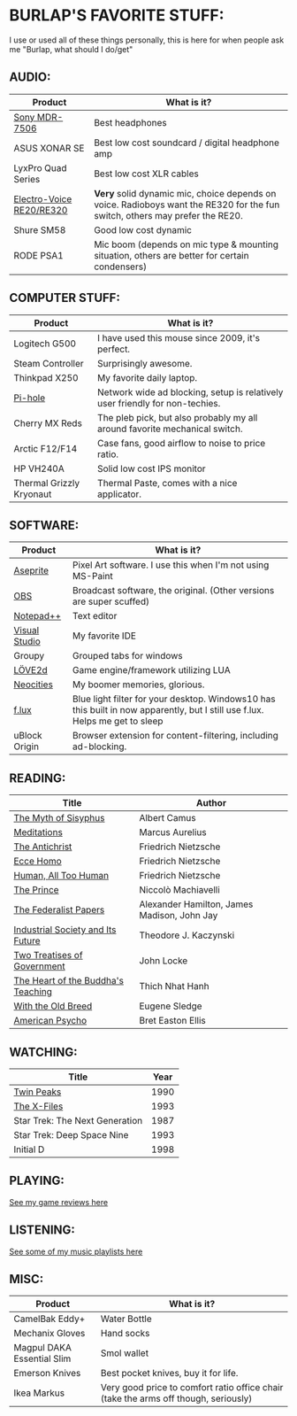 # BURLAP'S FAVORITE STUFF:

I use or used all of these things personally, this is here for when people ask me "Burlap, what should I do/get"

## AUDIO:

Product       | What is it?                        |
--------------| -----------------------------------|
[Sony MDR-7506](https://en.wikipedia.org/wiki/Sony_MDR-V6) | Best headphones
ASUS XONAR SE | Best low cost soundcard / digital headphone amp
LyxPro Quad Series | Best low cost XLR cables
[Electro-Voice RE20/RE320](https://www.electrovoice.com/binary/RE20_Engineering_Data_Sheet.PDF) | **Very** solid dynamic mic, choice depends on voice. Radioboys want the RE320 for the fun switch, others may prefer the RE20.
Shure SM58 | Good low cost dynamic
RODE PSA1 | Mic boom (depends on mic type & mounting situation, others are better for certain condensers)

## COMPUTER STUFF:

Product       | What is it?                    |
--------------| -------------------------------|
Logitech G500 | I have used this mouse since 2009, it's perfect.
Steam Controller | Surprisingly awesome.
Thinkpad X250 | My favorite daily laptop.
[Pi-hole](https://pi-hole.net/) | Network wide ad blocking, setup is relatively user friendly for non-techies.
Cherry MX Reds | The pleb pick, but also probably my all around favorite mechanical switch.
Arctic F12/F14 | Case fans, good airflow to noise to price ratio.
HP VH240A | Solid low cost IPS monitor
Thermal Grizzly Kryonaut | Thermal Paste, comes with a nice applicator.

## SOFTWARE:

Product | What is it?                                 |
--------| --------------------------------------------|
[Aseprite](https://store.steampowered.com/app/431730/Aseprite/)| Pixel Art software. I use this when I'm not using MS-Paint
[OBS](https://obsproject.com/) | Broadcast software, the original. (Other versions are super scuffed)
[Notepad++](https://notepad-plus-plus.org/) | Text editor
[Visual Studio](https://visualstudio.microsoft.com/) | My favorite IDE
Groupy | Grouped tabs for windows
[LÖVE2d](https://love2d.org/) | Game engine/framework utilizing LUA
[Neocities](https://neocities.org/) | My boomer memories, glorious.
[f.lux](https://justgetflux.com/) | Blue light filter for your desktop. Windows10 has this built in now apparently, but I still use f.lux. Helps me get to sleep
uBlock Origin | Browser extension for content-filtering, including ad-blocking.

## READING:

Title                | Author      |
---------------------| ------------|
[The Myth of Sisyphus](https://en.wikipedia.org/wiki/The_Myth_of_Sisyphus) | 	Albert Camus
[Meditations](https://en.wikipedia.org/wiki/Meditations) | Marcus Aurelius
[The Antichrist](https://en.wikipedia.org/wiki/The_Antichrist_(book)) | Friedrich Nietzsche
[Ecce Homo](https://en.wikipedia.org/wiki/Ecce_Homo_(book)) | Friedrich Nietzsche
[Human, All Too Human](https://en.wikipedia.org/wiki/Human,_All_Too_Human) | Friedrich Nietzsche
[The Prince](https://en.wikipedia.org/wiki/The_Prince) | Niccolò Machiavelli
[The Federalist Papers](https://www.gutenberg.org/files/1404/1404-h/1404-h.htm)| Alexander Hamilton, James Madison, John Jay
[Industrial Society and Its Future](https://www.washingtonpost.com/wp-srv/national/longterm/unabomber/manifesto.text.htm) | Theodore J. Kaczynski
[Two Treatises of Government](https://en.wikipedia.org/wiki/Two_Treatises_of_Government) | John Locke
[The Heart of the Buddha's Teaching](https://plumvillage.org/books/the-heart-of-the-buddhas-teaching/) | Thich Nhat Hanh
[With the Old Breed](https://en.wikipedia.org/wiki/With_the_Old_Breed) | Eugene Sledge
[American Psycho](https://en.wikipedia.org/wiki/American_Psycho) | Bret Easton Ellis

## WATCHING:

Title                | Year        |
---------------------| ------------|
[Twin Peaks](https://www.youtube.com/watch?v=UXjTEw9Qm0k) | 1990
[The X-Files](https://www.youtube.com/watch?v=ngf3DL5L5so) | 1993
Star Trek: The Next Generation | 1987
Star Trek: Deep Space Nine | 1993
Initial D | 1998

## PLAYING:

[See my game reviews here](https://store.steampowered.com/curator/36232137-BurlapTV/)

## LISTENING:

[See some of my music playlists here](https://www.youtube.com/channel/UCtFZaidA8G-g3URGfaAh8oA/playlists)

## MISC:

Product        | What is it?                             |
---------------| ----------------------------------------|
CamelBak Eddy+ | Water Bottle
Mechanix Gloves | Hand socks
Magpul DAKA Essential Slim | Smol wallet
Emerson Knives | Best pocket knives, buy it for life.
Ikea Markus | Very good price to comfort ratio office chair (take the arms off though, seriously)

